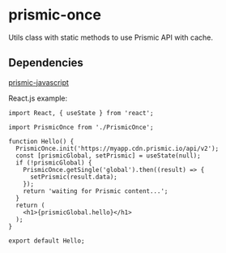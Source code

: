# prismic-once
Utils class with static methods to use Prismic API with cache.

## Dependencies
[prismic-javascript](https://github.com/prismicio/prismic-javascript)

React.js example:
```
import React, { useState } from 'react';

import PrismicOnce from './PrismicOnce';

function Hello() {
  PrismicOnce.init('https://myapp.cdn.prismic.io/api/v2');
  const [prismicGlobal, setPrismic] = useState(null);
  if (!prismicGlobal) {
    PrismicOnce.getSingle('global').then((result) => {
      setPrismic(result.data);
    });
    return 'waiting for Prismic content...';
  }
  return (
    <h1>{prismicGlobal.hello}</h1>
  );
}

export default Hello;
```
